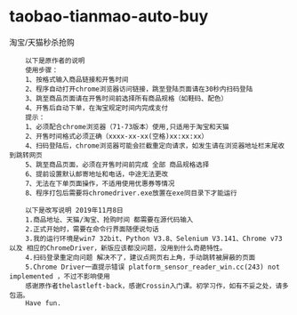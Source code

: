 # taobao-tianmao-auto-buy
淘宝/天猫秒杀抢购

        以下是原作者的说明
        使用步骤：
        1、按格式输入商品链接和开售时间
        2、程序自动打开chrome浏览器访问链接，跳至登陆页面请在30秒内扫码登陆
        3、跳至商品页面请在开售时间前选择所有商品规格（如鞋码、配色）
        4、开售后自动下单，在淘宝规定时间内完成支付
        提示：
        1、必须配合chrome浏览器（71-73版本）使用,只适用于淘宝和天猫
        2、开售时间格式必须正确（xxxx-xx-xx(空格)xx:xx:xx）
        4、扫码登陆后，chrome浏览器可能会拦截重定向请求，如发生请在浏览器地址栏末尾收到跳转网页
        5、跳至商品页面，必须在开售时间前完成 全部 商品规格选择
        6、提前设置默认邮寄地址和电话，中途无法更改
        7、无法在下单页面操作，不适用使用优惠券等情况
        8、程序打包后需要将chromedriver.exe放置在exe同目录下才能运行 
       
        以下是改写说明 2019年11月8日
        1.商品地址、天猫/淘宝、抢购时间 都需要在源代码输入
        2.正式开始时，需要在命令行界面随便说句话
        3.我的运行环境是win7 32bit、Python V3.8、Selenium V3.141、Chrome v73 以及 相应的ChromeDriver，新版应该都没问题，没用到什么奇葩特性。
        4.扫码登录重定向问题 解决不了，建议点网页右上角，手动跳转被屏蔽的页面
        5.Chrome Driver一直提示错误 platform_sensor_reader_win.cc(243) not implemented ，不过不影响使用
        感谢原作者thelastleft-back，感谢Crossin入门课。初学习作，如有不妥之处，请多包涵。
        Have fun.
        
